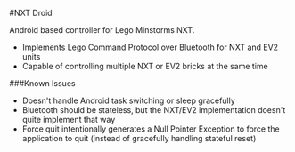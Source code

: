 #NXT Droid

Android based controller for Lego Minstorms NXT. 

- Implements Lego Command Protocol over Bluetooth for NXT and EV2 units
- Capable of controlling multiple NXT or EV2 bricks at the same time

###Known Issues

- Doesn't handle Android task switching or sleep gracefully
- Bluetooth should be stateless, but the NXT/EV2 implementation doesn't quite implement that way
- Force quit intentionally generates a Null Pointer Exception to force the application to quit (instead of gracefully handling stateful reset) 